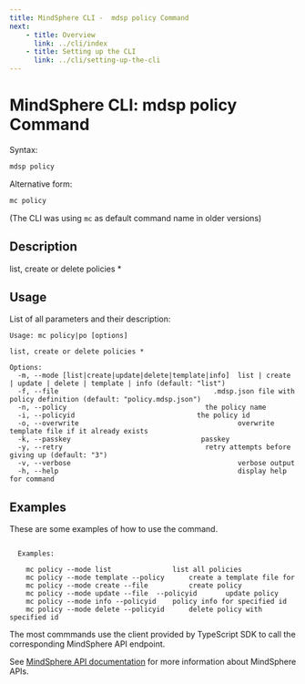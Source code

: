 ```yaml
---
title: MindSphere CLI -  mdsp policy Command
next:
    - title: Overview
      link: ../cli/index
    - title: Setting up the CLI
      link: ../cli/setting-up-the-cli
---
```



# MindSphere CLI: mdsp policy Command

Syntax:

```bash
mdsp policy
```

Alternative form:

```bash
mc policy
```

(The CLI was using `mc` as default command name in older versions)

## Description

list, create or delete policies *

## Usage

List of all parameters and their description:

```text
Usage: mc policy|po [options]

list, create or delete policies *

Options:
  -m, --mode [list|create|update|delete|template|info]  list | create | update | delete | template | info (default: "list")
  -f, --file                                      .mdsp.json file with policy definition (default: "policy.mdsp.json")
  -n, --policy                                  the policy name
  -i, --policyid                              the policy id
  -o, --overwrite                                       overwrite template file if it already exists
  -k, --passkey                                passkey
  -y, --retry                                   retry attempts before giving up (default: "3")
  -v, --verbose                                         verbose output
  -h, --help                                            display help for command

```

## Examples

These are some examples of how to use the command. 

```text

  Examples:

    mc policy --mode list 				list all policies
    mc policy --mode template --policy  	create a template file for 
    mc policy --mode create --file  		create policy 
    mc policy --mode update --file  --policyid  	 update policy 
    mc policy --mode info --policyid  	policy info for specified id
    mc policy --mode delete --policyid  	delete policy with specified id

```

The most commmands use the client provided by TypeScript SDK to call the corresponding MindSphere API endpoint.

See [MindSphere API documentation](https://documentation.mindsphere.io/MindSphere/apis/index.html) for more information about MindSphere APIs.